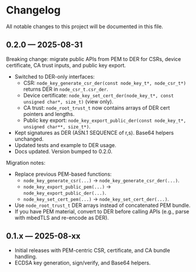 # Changelog

All notable changes to this project will be documented in this file.

## 0.2.0 — 2025-08-31

Breaking change: migrate public APIs from PEM to DER for CSRs, device certificate, CA trust inputs, and public key export.

- Switched to DER-only interfaces:
  - CSR: `node_key_generate_csr_der(const node_key_t*, node_csr_t*)` returns DER in `node_csr_t.csr_der`.
  - Device certificate: `node_key_set_cert_der(node_key_t*, const unsigned char*, size_t)` (view only).
  - CA trust: `node_root_trust_t` now contains arrays of DER cert pointers and lengths.
  - Public key export: `node_key_export_public_der(const node_key_t*, unsigned char**, size_t*)`.
- Kept signatures as DER (ASN.1 SEQUENCE of r,s). Base64 helpers unchanged.
- Updated tests and example to DER usage.
- Docs updated. Version bumped to 0.2.0.

Migration notes:
- Replace previous PEM-based functions:
  - `node_key_generate_csr(...)` -> `node_key_generate_csr_der(...)`.
  - `node_key_export_public_pem(...)` -> `node_key_export_public_der(...)`.
  - `node_key_set_cert_pem(...)` -> `node_key_set_cert_der(...)`.
- Use `node_root_trust_t` DER arrays instead of concatenated PEM bundle.
- If you have PEM material, convert to DER before calling APIs (e.g., parse with mbedTLS and re-encode as DER).

## 0.1.x — 2025-08-xx

- Initial releases with PEM-centric CSR, certificate, and CA bundle handling.
- ECDSA key generation, sign/verify, and Base64 helpers.